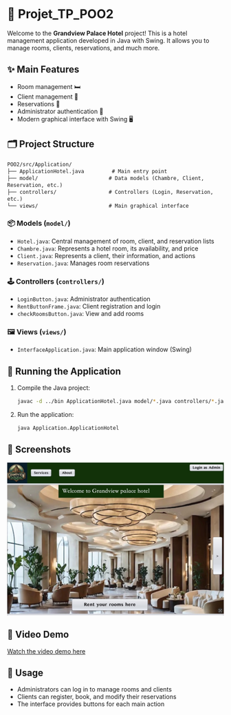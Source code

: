 # 🏨 Projet_TP_POO2

Welcome to the **Grandview Palace Hotel** project! This is a hotel management application developed in Java with Swing. It allows you to manage rooms, clients, reservations, and much more.

## ✨ Main Features
- Room management 🛏️
- Client management 👤
- Reservations 📅
- Administrator authentication 🔐
- Modern graphical interface with Swing 🖥️

## 🗂️ Project Structure

```
POO2/src/Application/
├── ApplicationHotel.java         # Main entry point
├── model/                       # Data models (Chambre, Client, Reservation, etc.)
├── controllers/                 # Controllers (Login, Reservation, etc.)
└── views/                       # Main graphical interface
```

### 📦 Models (`model/`)
- `Hotel.java`: Central management of room, client, and reservation lists
- `Chambre.java`: Represents a hotel room, its availability, and price
- `Client.java`: Represents a client, their information, and actions
- `Reservation.java`: Manages room reservations

### 🕹️ Controllers (`controllers/`)
- `LoginButton.java`: Administrator authentication
- `RentButtonFrame.java`: Client registration and login
- `checkRoomsButton.java`: View and add rooms

### 🖼️ Views (`views/`)
- `InterfaceApplication.java`: Main application window (Swing)

## 🚀 Running the Application

1. Compile the Java project:
   ```bash
   javac -d ../bin ApplicationHotel.java model/*.java controllers/*.java views/*.java
   ```
2. Run the application:
   ```bash
   java Application.ApplicationHotel
   ```

## 👀 Screenshots


![Home](screenshot.jpeg)


## 🎥 Video Demo

[Watch the video demo here](https://drive.google.com/file/d/1eRXpY78DySlUhs1LJYksW4Jl7lClurW3/view)

## 📝 Usage
- Administrators can log in to manage rooms and clients
- Clients can register, book, and modify their reservations
- The interface provides buttons for each main action

